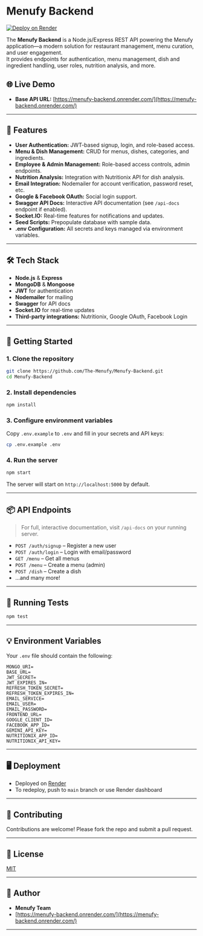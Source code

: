 # Menufy Backend

[![Deploy on Render](https://img.shields.io/badge/Hosted%20on-Render-blue?logo=render)](https://menufy-backend.onrender.com/)

The **Menufy Backend** is a Node.js/Express REST API powering the Menufy application—a modern solution for restaurant management, menu curation, and user engagement.  
It provides endpoints for authentication, menu management, dish and ingredient handling, user roles, nutrition analysis, and more.

## 🌐 Live Demo

- **Base API URL:** [https://menufy-backend.onrender.com/](https://menufy-backend.onrender.com/)

---

## 🚀 Features

- **User Authentication:** JWT-based signup, login, and role-based access.
- **Menu & Dish Management:** CRUD for menus, dishes, categories, and ingredients.
- **Employee & Admin Management:** Role-based access controls, admin endpoints.
- **Nutrition Analysis:** Integration with Nutritionix API for dish analysis.
- **Email Integration:** Nodemailer for account verification, password reset, etc.
- **Google & Facebook OAuth:** Social login support.
- **Swagger API Docs:** Interactive API documentation (see `/api-docs` endpoint if enabled).
- **Socket.IO:** Real-time features for notifications and updates.
- **Seed Scripts:** Prepopulate database with sample data.
- **.env Configuration:** All secrets and keys managed via environment variables.

---

## 🛠️ Tech Stack

- **Node.js** & **Express**
- **MongoDB** & **Mongoose**
- **JWT** for authentication
- **Nodemailer** for mailing
- **Swagger** for API docs
- **Socket.IO** for real-time updates
- **Third-party integrations:** Nutritionix, Google OAuth, Facebook Login

---

## 🏁 Getting Started

### 1. **Clone the repository**
```sh
git clone https://github.com/The-Menufy/Menufy-Backend.git
cd Menufy-Backend
```

### 2. **Install dependencies**
```sh
npm install
```

### 3. **Configure environment variables**
Copy `.env.example` to `.env` and fill in your secrets and API keys:
```sh
cp .env.example .env
```

### 4. **Run the server**
```sh
npm start
```
The server will start on `http://localhost:5000` by default.

---

## 📦 API Endpoints

> For full, interactive documentation, visit `/api-docs` on your running server.

- `POST /auth/signup` – Register a new user
- `POST /auth/login` – Login with email/password
- `GET /menu` – Get all menus
- `POST /menu` – Create a menu (admin)
- `POST /dish` – Create a dish
- ...and many more!

---

## 🧪 Running Tests

```sh
npm test
```

---

## 💡 Environment Variables

Your `.env` file should contain the following:

```env
MONGO_URI=
BASE_URL=
JWT_SECRET=
JWT_EXPIRES_IN=
REFRESH_TOKEN_SECRET=
REFRESH_TOKEN_EXPIRES_IN=
EMAIL_SERVICE=
EMAIL_USER=
EMAIL_PASSWORD=
FRONTEND_URL=
GOOGLE_CLIENT_ID=
FACEBOOK_APP_ID=
GEMINI_API_KEY=
NUTRITIONIX_APP_ID=
NUTRITIONIX_API_KEY=
```

---

## 🖥️ Deployment

- Deployed on [Render](https://render.com/)
- To redeploy, push to `main` branch or use Render dashboard

---

## 🙏 Contributing

Contributions are welcome! Please fork the repo and submit a pull request.

---

## 📄 License

[MIT](LICENSE)

---

## 👤 Author

- **Menufy Team**
- [https://menufy-backend.onrender.com/](https://menufy-backend.onrender.com/)

---
